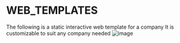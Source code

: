 # WEB_TEMPLATES
The following is a static interactive web template for a company
It is customizable to suit any company needed
![image](https://user-images.githubusercontent.com/39521684/217614166-f17ac46a-97e7-4405-b956-3c563db08834.png)
